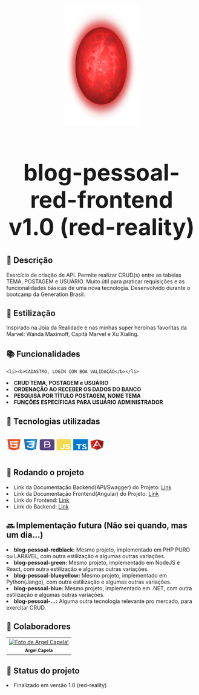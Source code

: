  <div align="center">
 <img  style="width:200px;height:319px;" class="project-logo" src="https://github.com/argelcapela/blog-pessoal-red-frontend/blob/main/src/assets/icon/favicon.png?raw=true" alt="logo_toddes">
  </div>
<div align="center" style="font-size:30px;" class="hide-on-portfolio">
   <h1 align="center"> blog-pessoal-red-frontend v1.0 (red-reality)</h1>
</div>

<div class="hide-on-portfolio">
  
## :memo: Descrição<br>
Exercício de criação de API. Permite realizar CRUD(s) entre as tabelas TEMA, POSTAGEM e USUÁRIO. Muito útil para praticar requisições e as funcionalidades básicas de uma nova 
tecnologia. Desenvolvido durante o bootcamp da Generation Brasil.
</div>

<div class="row">
  
## :art: Estilização<br>
Inspirado na Joia da Realidade e nas minhas super heroinas favoritas da Marvel: Wanda Maximoff, Capitã Marvel e Xu Xialing.

</div>
  
<div class="row">
  
## :books: Funcionalidades<br>
  
    <li><b>CADASTRO, LOGIN COM BOA VALIDAÇÃO</b></li>
<li><b>CRUD TEMA, POSTAGEM e USUÁRIO</b></li>
<li><b>ORDENAÇÃO AO RECEBER OS DADOS DO BANCO</b></li>
<li><b>PESQUISA POR TÍTULO POSTAGEM, NOME TEMA</b></li>
<li><b>FUNÇÕES ESPECÍFICAS PARA USUÁRIO ADMINISTRADOR</b></li>

  </div>

<div class="row">

## :wrench: Tecnologias utilizadas<br>
<div style="display: inline_block"><br>
   <img align="center" alt="gel-HTML" height="30" width="40" src="https://raw.githubusercontent.com/devicons/devicon/master/icons/html5/html5-original.svg">
    <img align="center" alt="gel-CSS" height="30" width="40" src="https://raw.githubusercontent.com/devicons/devicon/master/icons/css3/css3-original.svg">
        <img align="center" alt="gel-Js" height="30" width="40" src="https://raw.githubusercontent.com/devicons/devicon/2ae2a900d2f041da66e950e4d48052658d850630/icons/bootstrap/bootstrap-plain.svg">
    <img align="center" alt="gel-Js" height="30" width="40" src="https://raw.githubusercontent.com/devicons/devicon/master/icons/javascript/javascript-plain.svg">
    <img align="center" alt="gel-Js" height="30" width="40" src="https://raw.githubusercontent.com/devicons/devicon/2ae2a900d2f041da66e950e4d48052658d850630/icons/typescript/typescript-plain.svg">
    <img align="center" alt="gel-spring" height="30" width="40" src="https://raw.githubusercontent.com/devicons/devicon/master/icons/angularjs/angularjs-original.svg">
</div>
<br>
</div>

<div class="row">
  
## :rocket: Rodando o projeto<br>
<li>Link da Documentação Backend(API/Swagger) do Projeto: <a href="https://argelcapela.github.io/blog-pessoal-red-backend/">Link</a></li>
<li>Link da Documentação Frontend(Angular) do Projeto: <a href="https://argelcapela.github.io/blog-pessoal-red-backend/">Link</a></li>
<li>Link do Frontend:  <a href="https://argelcapela.github.io/blog-pessoal-red-backend/">Link</a></li>
<li>Link do Backend:  <a href="https://argelcapela.github.io/blog-pessoal-red-backend/">Link</a></li>
</div>
<div class="row">
  
## :soon: Implementação futura (Não sei quando, mas um dia...)<br>
  <li><b>blog-pessoal-redblack:</b> Mesmo projeto, implementado em PHP PURO ou LARAVEL, com outra estilização e algumas outras variações.</li>
  <li><b>blog-pessoal-green:</b> Mesmo projeto, implementado em NodeJS e React, com outra estilização e algumas outras variações.</li>
  <li><b>blog-pessoal-blueyellow:</b> Mesmo projeto, implementado em Python(Jango), com outra estilização e algumas outras variações.</li>
  <li><b>blog-pessoal-blue:</b> Mesmo projeto, implementado em .NET, com outra estilização e algumas outras variações.</li>
  <li><b>blog-pessoal-...:</b> Alguma outra tecnologia relevante pro mercado, para exercitar CRUD.</li>
  
</div>
<div class="row">

## :handshake: Colaboradores<br>
<table>
  <tr>
    <td align="center">
      <a href="http://github.com/argelcapela">
        <img src="https://avatars.githubusercontent.com/u/79276276?s=400&u=055b803f4708d59eaf50208ba601f85844125757&v=4" width="100px;" alt="Foto de Argel Capela!"/><br>
        <sub>
          <b>Argel Capela</b>
        </sub>
      </a>
    </td>
  </tr>
</table>
  </div>

<div class="row">

## :dart: Status do projeto <br>
  <li>Finalizado em versão 1.0 (red-reality)</li>

</div>
